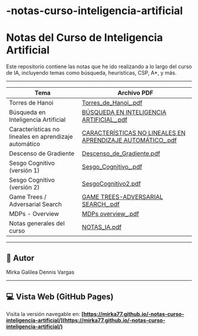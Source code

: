 # -notas-curso-inteligencia-artificial
# Notas del Curso de Inteligencia Artificial

Este repositorio contiene las notas que he ido realizando a lo largo del curso de IA, incluyendo temas como búsqueda, heurísticas, CSP, A*, y más.

---

| Tema                                                                 | Archivo PDF                                                                 |
|----------------------------------------------------------------------|------------------------------------------------------------------------------|
| Torres de Hanoi                                                      | [Torres_de_Hanoi_.pdf](./Torres_de_Hanoi_.pdf)                                |
| Búsqueda en Inteligencia Artificial                                  | [BÚSQUEDA EN INTELIGENCIA ARTIFICIAL_.pdf](./BÚSQUEDA%20EN%20INTELIGENCIA%20ARTIFICIAL_.pdf) |
| Características no lineales en aprendizaje automático                | [CARACTERÍSTICAS NO LINEALES EN APRENDIZAJE AUTOMÁTICO_.pdf](./CARACTERÍSTICAS%20NO%20LINEALES%20EN%20APRENDIZAJE%20AUTOMÁTICO_.pdf) |
| Descenso de Gradiente                                                | [Descenso_de_Gradiente.pdf](./Descenso_de_Gradiente.pdf)                    |
| Sesgo Cognitivo (versión 1)                                          | [Sesgo_Cognitivo_.pdf](./Sesgo_Cognitivo_.pdf)                              |
| Sesgo Cognitivo (versión 2)                                          | [SesgoCognitivo2.pdf](./SesgoCognitivo2.pdf)                                |
| Game Trees / Adversarial Search                                      | [GAME TREES-ADVERSARIAL SEARCH_.pdf](./GAME%20TREES-ADVERSARIAL%20SEARCH_.pdf) |
| MDPs - Overview                                                      | [MDPs overview_.pdf](./MDPs%20overview_.pdf)                                |
| Notas generales del curso                                            | [NOTAS_IA.pdf](./NOTAS_IA.pdf)                                              |

---

## 🧠 Autor

Mirka Galilea Dennis Vargas

---

## 💻 Vista Web (GitHub Pages)

Visita la versión navegable en: **[https://mirka77.github.io/-notas-curso-inteligencia-artificial/](https://mirka77.github.io/-notas-curso-inteligencia-artificial/)**


